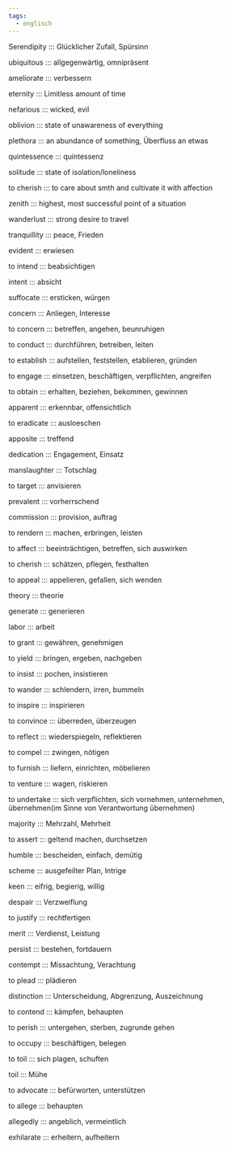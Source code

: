 ```yaml
---
tags:
  - englisch
---
```

Serendipity ::: Glücklicher Zufall, Spürsinn

<!--SR:!2024-10-02,68,312-->

ubiquitous ::: allgegenwärtig, omnipräsent

<!--SR:!2025-06-01,251,330-->

ameliorate ::: verbessern

<!--SR:!2024-10-05,19,382-->

eternity ::: Limitless amount of time

<!--SR:!2025-05-23,245,332-->

nefarious ::: wicked, evil

<!--SR:!2024-10-02,68,312-->

oblivion ::: state of unawareness of everything

<!--SR:!2025-02-19,164,312-->

plethora ::: an abundance of something, Überfluss an etwas

<!--SR:!2024-10-04,67,317-->

quintessence ::: quintessenz

<!--SR:!2025-05-26,249,332-->

solitude ::: state of isolation/loneliness

<!--SR:!2025-05-09,235,330-->

to cherish ::: to care about smth and cultivate it with affection

<!--SR:!2025-06-17,266,337-->

zenith ::: highest, most successful point of a situation

<!--SR:!2025-04-13,210,325-->

wanderlust ::: strong desire to travel

<!--SR:!2025-06-07,257,337-->

tranquillity ::: peace, Frieden

<!--SR:!2025-03-30,202,312-->

evident ::: erwiesen

<!--SR:!2024-10-26,71,352-->

to intend ::: beabsichtigen

<!--SR:!2024-10-21,68,352-->

intent ::: absicht

<!--SR:!2024-10-20,67,352-->

suffocate ::: ersticken, würgen

<!--SR:!2024-10-27,72,352-->

concern ::: Anliegen, Interesse

<!--SR:!2024-10-10,55,318-->

to concern ::: betreffen, angehen, beunruhigen

<!--SR:!2024-12-15,98,318-->

to conduct ::: durchführen, betreiben, leiten

<!--SR:!2024-10-10,59,332-->

to establish ::: aufstellen, feststellen, etablieren, gründen

<!--SR:!2025-01-21,134,358-->

to engage ::: einsetzen, beschäftigen, verpflichten, angreifen

<!--SR:!2024-10-04,26,272-->

to obtain ::: erhalten, beziehen, bekommen, gewinnen

<!--SR:!2024-11-16,54,312-->

apparent ::: erkennbar, offensichtlich

<!--SR:!2024-10-12,59,332-->

to eradicate ::: ausloeschen

<!--SR:!2024-10-06,19,382-->

apposite ::: treffend

<!--SR:!2024-10-09,19,364-->

dedication ::: Engagement, Einsatz

<!--SR:!2024-10-01,15,363-->

manslaughter ::: Totschlag

<!--SR:!2024-10-09,22,383-->

to target ::: anvisieren

<!--SR:!2024-10-13,23,384-->

prevalent ::: vorherrschend

<!--SR:!2024-10-24,31,384-->

commission ::: provision, auftrag

<!--SR:!2024-10-07,56,338-->

to rendern ::: machen, erbringen, leisten

<!--SR:!2024-12-03,86,357-->

to affect ::: beeinträchtigen, betreffen, sich auswirken

<!--SR:!2024-11-10,85,352-->

to cherish ::: schätzen, pflegen, festhalten

<!--SR:!2024-10-27,72,352-->

to appeal ::: appelieren, gefallen, sich wenden

<!--SR:!2024-12-08,90,318-->

theory ::: theorie

<!--SR:!2024-12-04,87,368-->

generate ::: generieren

<!--SR:!2024-12-13,95,368-->

labor ::: arbeit

<!--SR:!2024-12-12,95,368-->

to grant ::: gewähren, genehmigen

<!--SR:!2024-11-03,78,358-->

to yield ::: bringen, ergeben, nachgeben

<!--SR:!2024-10-24,45,298-->

to insist ::: pochen, insistieren

<!--SR:!2024-12-06,89,358-->

to wander ::: schlendern, irren, bummeln

<!--SR:!2024-10-30,75,358-->

to inspire ::: inspirieren

<!--SR:!2024-11-08,83,358-->

to convince ::: überreden, überzeugen

<!--SR:!2024-12-06,88,368-->

to reflect ::: wiederspiegeln, reflektieren

<!--SR:!2024-12-10,92,358-->

to compel ::: zwingen, nötigen

<!--SR:!2024-09-26,47,338-->

to furnish ::: liefern, einrichten, möbelieren

<!--SR:!2024-11-28,81,368-->

to venture ::: wagen, riskieren

<!--SR:!2024-11-28,80,368-->

to undertake ::: sich verpflichten, sich vornehmen, unternehmen, übernehmen(im Sinne von Verantwortung übernehmen)

<!--SR:!2024-12-04,82,278-->

majority ::: Mehrzahl, Mehrheit

<!--SR:!2024-12-02,85,368-->

to assert ::: geltend machen, durchsetzen

<!--SR:!2024-09-27,10,278-->

humble ::: bescheiden, einfach, demütig

<!--SR:!2024-11-02,77,358-->

scheme ::: ausgefeilter Plan, Intrige

<!--SR:!2024-11-29,82,368-->

keen ::: eifrig, begierig, willig

<!--SR:!2025-01-17,130,348-->

despair ::: Verzweiflung

<!--SR:!2024-11-27,79,368-->

to justify ::: rechtfertigen

<!--SR:!2024-12-01,84,368-->

merit ::: Verdienst, Leistung

<!--SR:!2024-11-07,60,348-->

persist ::: bestehen, fortdauern

<!--SR:!2024-11-01,76,358-->

contempt ::: Missachtung, Verachtung

<!--SR:!2025-03-31,189,348-->

to plead ::: plädieren

<!--SR:!2024-12-09,92,358-->

distinction ::: Unterscheidung, Abgrenzung, Auszeichnung

<!--SR:!2025-04-10,199,358-->

to contend ::: kämpfen, behaupten

<!--SR:!2024-12-02,85,368-->

to perish ::: untergehen, sterben, zugrunde gehen

<!--SR:!2024-10-19,25,328-->

to occupy ::: beschäftigen, belegen

<!--SR:!2024-11-02,77,358-->

to toil ::: sich plagen, schuften

<!--SR:!2024-11-15,67,338-->

toil ::: Mühe

<!--SR:!2024-12-02,85,358-->

to advocate ::: befürworten, unterstützen

<!--SR:!2024-11-22,75,368-->

to allege ::: behaupten

<!--SR:!2024-12-12,94,368-->

allegedly ::: angeblich, vermeintlich

<!--SR:!2024-10-01,48,348-->

exhilarate ::: erheitern, aufheitern

<!--SR:!2024-10-25,32,385-->

